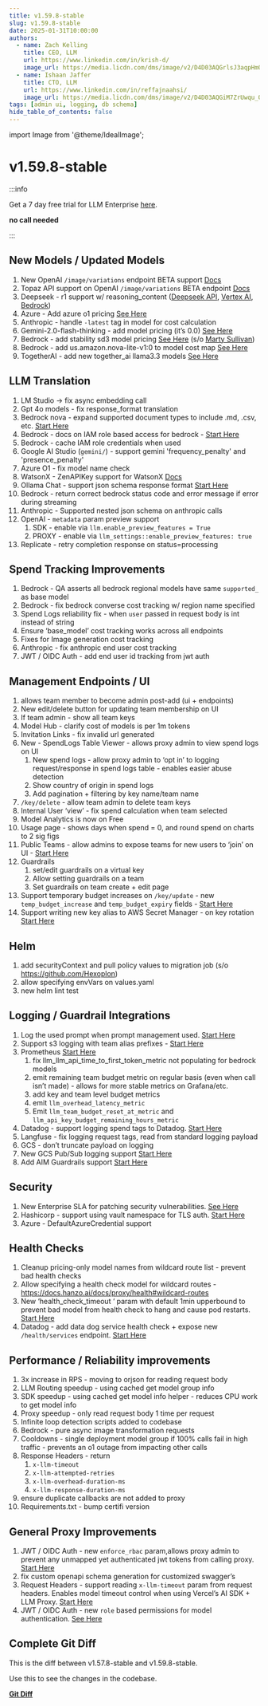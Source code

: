 ```yaml
---
title: v1.59.8-stable
slug: v1.59.8-stable
date: 2025-01-31T10:00:00
authors:
  - name: Zach Kelling
    title: CEO, LLM
    url: https://www.linkedin.com/in/krish-d/
    image_url: https://media.licdn.com/dms/image/v2/D4D03AQGrlsJ3aqpHmQ/profile-displayphoto-shrink_400_400/B4DZSAzgP7HYAg-/0/1737327772964?e=1743638400&v=beta&t=39KOXMUFedvukiWWVPHf3qI45fuQD7lNglICwN31DrI
  - name: Ishaan Jaffer
    title: CTO, LLM
    url: https://www.linkedin.com/in/reffajnaahsi/
    image_url: https://media.licdn.com/dms/image/v2/D4D03AQGiM7ZrUwqu_Q/profile-displayphoto-shrink_800_800/profile-displayphoto-shrink_800_800/0/1675971026692?e=1741824000&v=beta&t=eQnRdXPJo4eiINWTZARoYTfqh064pgZ-E21pQTSy8jc
tags: [admin ui, logging, db schema]
hide_table_of_contents: false
---
```


import Image from '@theme/IdealImage';

# v1.59.8-stable



:::info

Get a 7 day free trial for LLM Enterprise [here](https://hanzo.ai/#trial).

**no call needed**

:::


## New Models / Updated Models 

1. New OpenAI `/image/variations` endpoint BETA support [Docs](../../docs/image_variations)
2. Topaz API support on OpenAI `/image/variations` BETA endpoint [Docs](../../docs/providers/topaz)
3. Deepseek - r1 support w/ reasoning_content ([Deepseek API](../../docs/providers/deepseek#reasoning-models), [Vertex AI](../../docs/providers/vertex#model-garden), [Bedrock](../../docs/providers/bedrock#deepseek)) 
4. Azure - Add azure o1 pricing [See Here](https://github.com/hanzoai/llm/blob/b8b927f23bc336862dacb89f59c784a8d62aaa15/model_prices_and_context_window.json#L952)
5. Anthropic - handle `-latest` tag in model for cost calculation
6. Gemini-2.0-flash-thinking - add model pricing (it’s 0.0) [See Here](https://github.com/hanzoai/llm/blob/b8b927f23bc336862dacb89f59c784a8d62aaa15/model_prices_and_context_window.json#L3393)
7. Bedrock - add stability sd3 model pricing [See Here](https://github.com/hanzoai/llm/blob/b8b927f23bc336862dacb89f59c784a8d62aaa15/model_prices_and_context_window.json#L6814)  (s/o [Marty Sullivan](https://github.com/marty-sullivan))
8. Bedrock - add us.amazon.nova-lite-v1:0 to model cost map [See Here](https://github.com/hanzoai/llm/blob/b8b927f23bc336862dacb89f59c784a8d62aaa15/model_prices_and_context_window.json#L5619)
9. TogetherAI - add new together_ai llama3.3 models [See Here](https://github.com/hanzoai/llm/blob/b8b927f23bc336862dacb89f59c784a8d62aaa15/model_prices_and_context_window.json#L6985)

## LLM Translation

1. LM Studio -> fix async embedding call 
2. Gpt 4o models - fix response_format translation 
3. Bedrock nova - expand supported document types to include .md, .csv, etc. [Start Here](../../docs/providers/bedrock#usage---pdf--document-understanding)
4. Bedrock - docs on IAM role based access for bedrock - [Start Here](https://docs.hanzo.ai/docs/providers/bedrock#sts-role-based-auth)
5. Bedrock - cache IAM role credentials when used 
6. Google AI Studio (`gemini/`) - support gemini 'frequency_penalty' and 'presence_penalty'
7. Azure O1 - fix model name check 
8. WatsonX - ZenAPIKey support for WatsonX [Docs](../../docs/providers/watsonx)
9. Ollama Chat - support json schema response format [Start Here](../../docs/providers/ollama#json-schema-support)
10. Bedrock - return correct bedrock status code and error message if error during streaming
11. Anthropic - Supported nested json schema on anthropic calls
12. OpenAI - `metadata` param preview support 
    1. SDK - enable via `llm.enable_preview_features = True` 
    2. PROXY - enable via `llm_settings::enable_preview_features: true` 
13. Replicate - retry completion response on status=processing 

## Spend Tracking Improvements

1. Bedrock - QA asserts all bedrock regional models have same `supported_` as base model 
2. Bedrock - fix bedrock converse cost tracking w/ region name specified
3. Spend Logs reliability fix - when `user` passed in request body is int instead of string 
4. Ensure ‘base_model’ cost tracking works across all endpoints 
5. Fixes for Image generation cost tracking 
6. Anthropic - fix anthropic end user cost tracking
7. JWT / OIDC Auth - add end user id tracking from jwt auth

## Management Endpoints / UI

1. allows team member to become admin post-add (ui + endpoints) 
2. New edit/delete button for updating team membership on UI 
3. If team admin - show all team keys 
4. Model Hub - clarify cost of models is per 1m tokens 
5. Invitation Links - fix invalid url generated
6. New - SpendLogs Table Viewer - allows proxy admin to view spend logs on UI 
    1. New spend logs - allow proxy admin to ‘opt in’ to logging request/response in spend logs table - enables easier abuse detection 
    2. Show country of origin in spend logs 
    3. Add pagination + filtering by key name/team name 
7. `/key/delete` - allow team admin to delete team keys 
8. Internal User ‘view’ - fix spend calculation when team selected
9. Model Analytics is now on Free  
10. Usage page - shows days when spend = 0, and round spend on charts to 2 sig figs 
11. Public Teams - allow admins to expose teams for new users to ‘join’ on UI - [Start Here](https://docs.hanzo.ai/docs/proxy/public_teams)
12. Guardrails
    1. set/edit guardrails on a virtual key 
    2. Allow setting guardrails on a team 
    3. Set guardrails on team create + edit page
13. Support temporary budget increases on `/key/update` - new `temp_budget_increase` and `temp_budget_expiry` fields - [Start Here](../../docs/proxy/virtual_keys#temporary-budget-increase)
14. Support writing new key alias to AWS Secret Manager - on key rotation [Start Here](../../docs/secret#aws-secret-manager)

## Helm

1. add securityContext and pull policy values to migration job (s/o https://github.com/Hexoplon) 
2. allow specifying envVars on values.yaml
3. new helm lint test

## Logging / Guardrail Integrations

1. Log the used prompt when prompt management used. [Start Here](../../docs/proxy/prompt_management)
2. Support s3 logging with team alias prefixes - [Start Here](https://docs.hanzo.ai/docs/proxy/logging#team-alias-prefix-in-object-key)
3. Prometheus [Start Here](../../docs/proxy/prometheus)
    1. fix llm_llm_api_time_to_first_token_metric not populating for bedrock models
    2. emit remaining team budget metric on regular basis (even when call isn’t made) - allows for more stable metrics on Grafana/etc. 
    3. add key and team level budget metrics
    4. emit `llm_overhead_latency_metric` 
    5. Emit `llm_team_budget_reset_at_metric` and `llm_api_key_budget_remaining_hours_metric` 
4. Datadog - support logging spend tags to Datadog. [Start Here](../../docs/proxy/enterprise#tracking-spend-for-custom-tags)
5. Langfuse - fix logging request tags, read from standard logging payload 
6. GCS - don’t truncate payload on logging 
7. New GCS Pub/Sub logging support [Start Here](https://docs.hanzo.ai/docs/proxy/logging#google-cloud-storage---pubsub-topic)
8. Add AIM Guardrails support [Start Here](../../docs/proxy/guardrails/aim_security)

## Security

1. New Enterprise SLA for patching security vulnerabilities. [See Here](../../docs/enterprise#slas--professional-support)
2. Hashicorp - support using vault namespace for TLS auth. [Start Here](../../docs/secret#hashicorp-vault)
3. Azure - DefaultAzureCredential support 

## Health Checks

1. Cleanup pricing-only model names from wildcard route list - prevent bad health checks 
2. Allow specifying a health check model for wildcard routes - https://docs.hanzo.ai/docs/proxy/health#wildcard-routes
3. New ‘health_check_timeout ‘ param with default 1min upperbound to prevent bad model from health check to hang and cause pod restarts. [Start Here](../../docs/proxy/health#health-check-timeout)
4. Datadog - add data dog service health check + expose new `/health/services` endpoint. [Start Here](../../docs/proxy/health#healthservices)

## Performance / Reliability improvements

1. 3x increase in RPS - moving to orjson for reading request body 
2. LLM Routing speedup - using cached get model group info 
3. SDK speedup - using cached get model info helper - reduces CPU work to get model info 
4. Proxy speedup - only read request body 1 time per request 
5. Infinite loop detection scripts added to codebase 
6. Bedrock - pure async image transformation requests 
7. Cooldowns - single deployment model group if 100% calls fail in high traffic - prevents an o1 outage from impacting other calls 
8. Response Headers - return 
    1. `x-llm-timeout` 
    2. `x-llm-attempted-retries`
    3. `x-llm-overhead-duration-ms` 
    4. `x-llm-response-duration-ms` 
9. ensure duplicate callbacks are not added to proxy
10. Requirements.txt - bump certifi version

## General Proxy Improvements

1. JWT / OIDC Auth - new `enforce_rbac` param,allows proxy admin to prevent any unmapped yet authenticated jwt tokens from calling proxy. [Start Here](../../docs/proxy/token_auth#enforce-role-based-access-control-rbac)
2. fix custom openapi schema generation for customized swagger’s 
3. Request Headers - support reading `x-llm-timeout` param from request headers. Enables model timeout control when using Vercel’s AI SDK + LLM Proxy. [Start Here](../../docs/proxy/request_headers#llm-headers)
4. JWT / OIDC Auth - new `role` based permissions for model authentication. [See Here](https://docs.hanzo.ai/docs/proxy/jwt_auth_arch)

## Complete Git Diff

This is the diff between v1.57.8-stable and v1.59.8-stable.

Use this to see the changes in the codebase.

[**Git Diff**](https://github.com/hanzoai/llm/compare/v1.57.8-stable...v1.59.8-stable)
